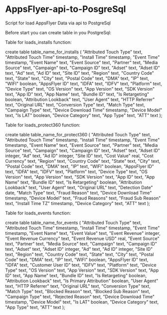 # AppsFlyer-api-to-PosgreSql

Script for load AppsFlyer Data via api to PostgreSql

Before start you can create table in you PostgreSql:

Table for loads_installs function:

create table table_name_for_installs
(
    "Attributed Touch Type" text,
    "Attributed Touch Time" timestamp,
    "Install Time"          timestamp,
    "Event Time"            timestamp,
    "Event Name"            text,
    "Event Source"          text,
    "Partner"               text,
    "Media Source"          text,
    "Campaign"              text,
    "Campaign ID"           text,
    "Adset"                 text,
    "Adset ID"              text,
    "Ad"                    text,
    "Ad ID"                 text,
    "Site ID"               text,
    "Region"                text,
    "Country Code"          text,
    "State"                 text,
    "City"                  text,
    "Postal Code"           text,
    "DMA"                   text,
    "IP"                    text,
    "WIFI"                  boolean,
    "AppsFlyer ID"          text,
    "IDFA"                  text,
    "IDFV"                  text,
    "Platform"              text,
    "Device Type"           text,
    "OS Version"            text,
    "App Version"           text,
    "SDK Version"           text,
    "App ID"                text,
    "App Name"              text,
    "Bundle ID"             text,
    "Is Retargeting"        boolean,
    "Attribution Lookback"  text,
    "User Agent"            text,
    "HTTP Referrer"         text,
    "Original URL"          text,
    "Conversion Type"       text,
    "Match Type"            text,
    "Campaign Type"         text,
    "Device Download Time"  timestamp,
    "Device Model"          text,
    "Is LAT"                boolean,
    "Device Category"       text,
    "App Type"              text,
    "ATT"                   text
);


Table for loads_protect360 function:

create table table_name_for_protect360
(
    "Attributed Touch Type" text,
    "Attributed Touch Time" timestamp,
    "Install Time"          timestamp,
    "Event Time"            timestamp,
    "Event Name"            text,
    "Event Source"          text,
    "Partner"               text,
    "Media Source"          text,
    "Campaign"              text,
    "Campaign ID"           text,
    "Adset"                 text,
    "Adset ID"              integer,
    "Ad"                    text,
    "Ad ID"                 integer,
    "Site ID"               text,
    "Cost Value"            real,
    "Cost Currency"         text,
    "Region"                text,
    "Country Code"          text,
    "State"                 text,
    "City"                  text,
    "Postal Code"           text,
    "DMA"                   text,
    "IP"                    text,
    "WIFI"                  boolean,
    "AppsFlyer ID"          text,
    "IDFA"                  text,
    "IDFV"                  text,
    "Platform"              text,
    "Device Type"           text,
    "OS Version"            text,
    "App Version"           text,
    "SDK Version"           text,
    "App ID"                text,
    "App Name"              text,
    "Bundle ID"             text,
    "Is Retargeting"        boolean,
    "Attribution Lookback"  text,
    "User Agent"            text,
    "Original URL"          text,
    "Detection Date"        date,
    "Match Type"            text,
    "Fraud Reason"          text,
    "Device Download Time"  timestamp,
    "Device Model"          text,
    "Fraud Reasons"         text,
    "Fraud Sub Reason"      text,
    "Install Time TZ"       timestamp,
    "Device Category"       text,
    "ATT"                   text
);



Table for loads_events function:

create table table_name_for_events
(
    "Attributed Touch Type"  text,
    "Attributed Touch Time"  timestamp,
    "Install Time"           timestamp,
    "Event Time"             timestamp,
    "Event Name"             text,
    "Event Value"            text,
    "Event Revenue"          integer,
    "Event Revenue Currency" text,
    "Event Revenue USD"      real,
    "Event Source"           text,
    "Partner"                text,
    "Media Source"           text,
    "Campaign"               text,
    "Campaign ID"            text,
    "Adset"                  text,
    "Adset ID"               integer,
    "Ad"                     text,
    "Ad ID"                  integer,
    "Site ID"                text,
    "Region"                 text,
    "Country Code"           text,
    "State"                  text,
    "City"                   text,
    "Postal Code"            text,
    "DMA"                    text,
    "IP"                     text,
    "WIFI"                   boolean,
    "AppsFlyer ID"           text,
    "IDFA"                   text,
    "Customer User ID"       text,
    "IDFV"                   text,
    "Platform"               text,
    "Device Type"            text,
    "OS Version"             text,
    "App Version"            text,
    "SDK Version"            text,
    "App ID"                 text,
    "App Name"               text,
    "Bundle ID"              text,
    "Is Retargeting"         boolean,
    "Attribution Lookback"   text,
    "Is Primary Attribution" boolean,
    "User Agent"             text,
    "HTTP Referrer"          text,
    "Original URL"           text,
    "Conversion Type"        text,
    "Match Type"             text,
    "Blocked Reason"         text,
    "Blocked Sub Reason"     text,
    "Campaign Type"          text,
    "Rejected Reason"        text,
    "Device Download Time"   timestamp,
    "Device Model"           text,
    "Is LAT"                 boolean,
    "Device Category"        text,
    "App Type"               text,
    "ATT"                    text
);
